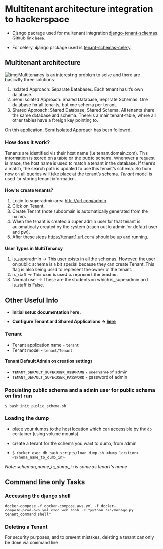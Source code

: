 # Multitenant architecture integration to hackerspace

- Django package used for mulitenant integration [django-tenant-schemas](https://django-tenant-schemas.readthedocs.io/en/latest/). Github link [here](https://github.com/bernardopires/django-tenant-schemas).

 - For celery, django package used is [tenant-schemas-celery](https://github.com/maciej-gol/tenant-schemas-celery).


## Multitenant architecture
![img](https://rubygarage.s3.amazonaws.com/uploads/article_image/file/527/multi-tenant-saas-app-with-ruby-on-rails-shared-database-architecture.jpg.png)
Multitenancy is an interesting problem to solve and there are basically three solutions:

1. Isolated Approach: Separate Databases. Each tenant has it’s own database.
2. Semi Isolated Approach: Shared Database, Separate Schemas. One database for all tenants, but one schema per tenant.
3. Shared Approach: Shared Database, Shared Schema. All tenants share the same database and schema. There is a main tenant-table, where all other tables have a foreign key pointing to.

On this application, Semi Isolated Approach has been followed.

### How does it work?
Tenants are identified via their host name (i.e tenant.domain.com). This information is stored on a table on the public schema. Whenever a request is made, the host name is used to match a tenant in the database. If there’s a match, the search path is updated to use this tenant’s schema. So from now on all queries will take place at the tenant’s schema.
*Tenant* model is used for storing tenant information.

#### How to create tenants?
1. Login to superadmin area http://url.com/admin.
2. Click on Tenant.
3. Create Tenant (note subdomain is automatically generated from the name).
4. When the tenant is created a super admin user for that tenant is automatically created by the system (reach out to admin for default user and pw).
5. After these steps https://tenant1.url.com/ should be up and running.


#### User Types in MultiTenancy
1. is_superadmin -> This user exists in all the schemas. However, the user on public schema is a bit special because they can create Tenant. This flag is also being used to represent the owner of the tenant.
2. is_staff -> This user is used to represent the teacher.
3. Normal user -> These are the students on which is_superadmin and is_staff is False.

## Other Useful Info
- **Initial setup documentation [here](https://github.com/bernardopires/django-tenant-schemas#setup--documentation).**

- **Configure Tenant and Shared Applications -> [here](https://django-tenant-schemas.readthedocs.io/en/latest/install.html#configure-tenant-and-shared-applications)**


### Tenant
- Tenant application name - ```tenant```
- Tenant model - ```tenant/Tenant```

#### Tenant Default Admin on creation settings
- `TENANT_DEFAULT_SUPERUSER_USERNAME` - username of admin
- `TENANT_DEFAULT_SUPERUSER_PASSWORD` - password of admin


### Populating public schema and a admin user for public schema on first run
```shell
$ bash init_public_schema.sh
```


### Loading the dump
- place your dumps to the host location which can accessible by the `db` container (using volume mounts)

- create a tenant for the schema you want to dump, from admin

- ```$ docker exec db bash scripts/load_dump.sh <dump_location> <schema_name_to_dump_in>```

_Note: scheman_name_to_dump_in is same as tenant's name._

## Command line only Tasks

### Accessing the django shell

`docker-compose -f docker-compose.aws.yml -f docker-compose.prod.aws.yml exec web bash -c "python src/manage.py tenant_command shell"`


### Deleting a Tenant
For security purposes, and to prevent mistakes, deleting a tenant can only be done via command line


